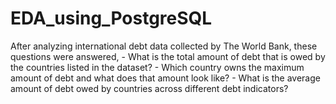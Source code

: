 # EDA_using_PostgreSQL
After analyzing international debt data collected by The World Bank, these questions were answered, - What is the total amount of debt that is owed by the countries listed in the dataset? - Which country owns the maximum amount of debt and what does that amount look like? - What is the average amount of debt owed by countries across different debt indicators?
